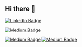 ## Hi there 👋

<!--
**canakindev/canakindev** is a ✨ _special_ ✨ repository because its `README.md` (this file) appears on your GitHub profile.

Here are some ideas to get you started:

- 🔭 I’m currently working on ...
- 🌱 I’m currently learning ...
- 👯 I’m looking to collaborate on ...
- 🤔 I’m looking for help with ...
- 💬 Ask me about ...
- 📫 How to reach me: ...
- 😄 Pronouns: ...
- ⚡ Fun fact: ...
-->

[![LinkedIn Badge](https://img.shields.io/badge/-LinkedIn-blue?style=flat-square&logo=Linkedin&logoColor=white&link=https://www.linkedin.com/in/canakindev/)](https://www.linkedin.com/in/canakindev/)


[![Medium Badge](https://img.shields.io/badge/Medium-Blog-black?style=flat-square&logo=medium&logoColor=white)](https://medium.com/@canakindev)

[![Medium Badge](https://img.shields.io/badge/Medium-000?logo=medium&logoColor=fff&style=plastic)](https://medium.com/@canakindev)
[![Medium Badge](https://img.shields.io/badge/Medium-000?logo=medium&logoColor=fff&style=flat-square)](https://medium.com/@canakindev)
